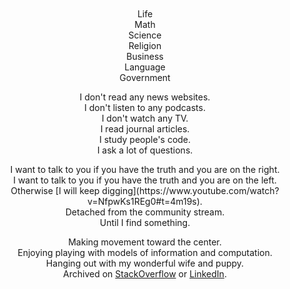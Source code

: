 
<br/>
<br/>
<br/>
<br/>

<p align="center">
Life<br/>
Math<br/>
Science<br/>
Religion<br/>
Business<br/>
Language<br/>
Government
</p>

<p align="center">
  I don't read any news websites.<br/>
  I don't listen to any podcasts.<br/>
  I don't watch any TV.<br/>
  I read journal articles.<br/>
  I study people's code.<br/>
  I ask a lot of questions.<br/>
</p>

<p align="center">
  I want to talk to you if you have the truth and you are on the right.<br/>
  I want to talk to you if you have the truth and you are on the left.<br/>
  Otherwise [I will keep digging](https://www.youtube.com/watch?v=NfpwKs1REg0#t=4m19s).<br/>
  Detached from the community stream.<br/>
  Until I find something.
</p>

<p align="center">
Making movement toward the center.<br/>
Enjoying playing with models of information and computation.<br/>
Hanging out with my wonderful wife and puppy.<br/>
Archived on <a href="https://stackoverflow.com/users/169992/lance-pollard">StackOverflow</a> or <a href="https://www.linkedin.com/in/lancejpollard/">LinkedIn</a>.
</p>

<br/>
<br/>
<br/>
<br/>
